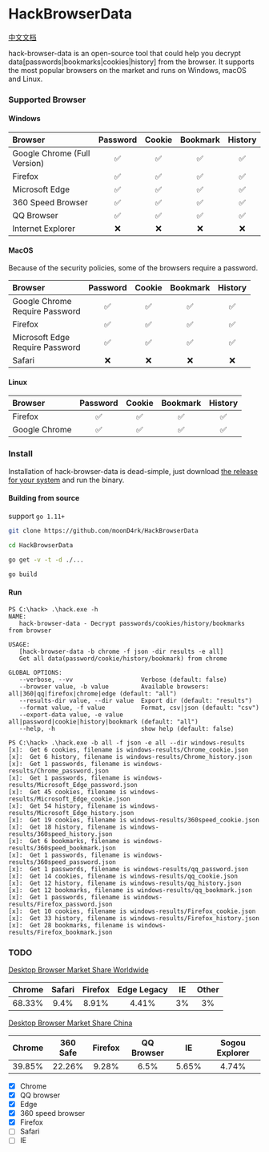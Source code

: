 # HackBrowserData

[中文文档](https://github.com/moonD4rk/HackBrowserData/blob/master/README_ZH.md) 

hack-browser-data is an open-source tool that could help you decrypt data[passwords|bookmarks|cookies|history] from the browser. It supports the most popular browsers on the market and runs on Windows, macOS and Linux.

### Supported Browser

#### Windows
| Browser                             | Password | Cookie | Bookmark | History |
| :---------------------------------- | :------: | :----: | :------: | :-----: |
| Google Chrome (Full Version) |    ✅    |   ✅   |    ✅    |    ✅    |
| Firefox |    ✅    |   ✅   |    ✅    |    ✅    |
| Microsoft Edge |    ✅    |   ✅   |    ✅    |    ✅    |
| 360 Speed Browser |    ✅    |   ✅   |    ✅    |    ✅    |
| QQ Browser |    ✅    |   ✅   |    ✅    |    ✅    |
| Internet Explorer |    ❌    |   ❌   |    ❌    |    ❌    |

#### MacOS

Because of  the security policies, some of the browsers require a password.

| Browser                             | Password | Cookie | Bookmark | History |
| :---------------------------------- | :------: | :----: | :------: | :-----: |
| Google Chrome<br />Require Password |    ✅    |   ✅   |    ✅    |    ✅    |
| Firefox |    ✅    |   ✅   |    ✅    |    ✅    |
| Microsoft Edge<br />Require Password |    ✅    |   ✅   |    ✅    |    ✅    |
| Safari |    ❌    |   ❌   |    ❌    |    ❌    |

#### Linux

| Browser                             | Password | Cookie | Bookmark | History |
| :---------------------------------- | :------: | :----: | :------: | :-----: |
| Firefox |    ✅    |   ✅   |    ✅    |    ✅    |
| Google Chrome |    ✅    |   ✅   |    ✅    |    ✅    |


### Install

Installation of hack-browser-data is dead-simple, just download [the release for your system](https://github.com/moonD4rk/HackBrowserData/releases) and run the binary.

#### Building from source

support `go 1.11+`

```bash
git clone https://github.com/moonD4rk/HackBrowserData

cd HackBrowserData

go get -v -t -d ./...

go build
```

#### Run

```shell
PS C:\hack> .\hack.exe -h
NAME:
   hack-browser-data - Decrypt passwords/cookies/history/bookmarks from browser

USAGE:
   [hack-browser-data -b chrome -f json -dir results -e all]
   Get all data(password/cookie/history/bookmark) from chrome

GLOBAL OPTIONS:
   --verbose, --vv                   Verbose (default: false)
   --browser value, -b value         Available browsers: all|360|qq|firefox|chrome|edge (default: "all")
   --results-dir value, --dir value  Export dir (default: "results")
   --format value, -f value          Format, csv|json (default: "csv")
   --export-data value, -e value     all|password|cookie|history|bookmark (default: "all")
   --help, -h                        show help (default: false)

PS C:\hack> .\hack.exe -b all -f json -e all --dir windows-results
[x]:  Get 6 cookies, filename is windows-results/Chrome_cookie.json
[x]:  Get 6 history, filename is windows-results/Chrome_history.json
[x]:  Get 1 passwords, filename is windows-results/Chrome_password.json
[x]:  Get 1 passwords, filename is windows-results/Microsoft_Edge_password.json
[x]:  Get 45 cookies, filename is windows-results/Microsoft_Edge_cookie.json
[x]:  Get 54 history, filename is windows-results/Microsoft_Edge_history.json
[x]:  Get 19 cookies, filename is windows-results/360speed_cookie.json
[x]:  Get 18 history, filename is windows-results/360speed_history.json
[x]:  Get 6 bookmarks, filename is windows-results/360speed_bookmark.json
[x]:  Get 1 passwords, filename is windows-results/360speed_password.json
[x]:  Get 1 passwords, filename is windows-results/qq_password.json
[x]:  Get 14 cookies, filename is windows-results/qq_cookie.json
[x]:  Get 12 history, filename is windows-results/qq_history.json
[x]:  Get 12 bookmarks, filename is windows-results/qq_bookmark.json
[x]:  Get 1 passwords, filename is windows-results/Firefox_password.json
[x]:  Get 10 cookies, filename is windows-results/Firefox_cookie.json
[x]:  Get 33 history, filename is windows-results/Firefox_history.json
[x]:  Get 28 bookmarks, filename is windows-results/Firefox_bookmark.json
```


### TODO

[Desktop Browser Market Share Worldwide](https://gs.statcounter.com/browser-market-share/desktop/worldwide)

| Chrome | Safari | Firefox | Edge Legacy | IE |  Other  |
| :------:| :------: | :----: | :------: | :-----: | :--: |
| 68.33% |    9.4% | 8.91% |   4.41% |    3%    |  3%  |

[Desktop Browser Market Share China](https://gs.statcounter.com/browser-market-share/desktop/china)

| Chrome | 360 Safe | Firefox | QQ Browser |  IE   | Sogou Explorer |
| :----- | :------: | :-----: | :--------: | :---: | :------------: |
| 39.85% |  22.26%  |  9.28%  |    6.5%    | 5.65% |     4.74%      |

  

- [x] Chrome
- [x] QQ browser
- [x] Edge
- [x] 360 speed browser
- [x] Firefox
- [ ] Safari
- [ ] IE